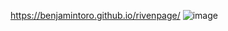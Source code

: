 https://benjamintoro.github.io/rivenpage/
![image](https://github.com/benjamintoro/rivenpage/assets/143218488/aef0e25e-f7f9-4a40-949b-5d2f54f60f7f)
